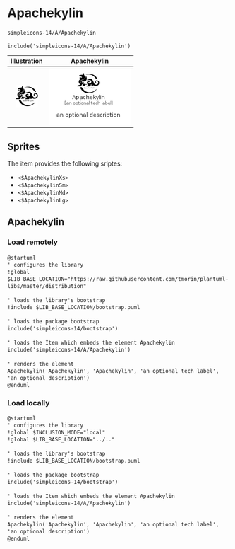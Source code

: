 # Apachekylin


```text
simpleicons-14/A/Apachekylin
```

```text
include('simpleicons-14/A/Apachekylin')
```



| Illustration | Apachekylin |
| :---: | :---: |
| ![illustration for Illustration](../../simpleicons-14/A/Apachekylin.png) | ![illustration for Apachekylin](../../simpleicons-14/A/Apachekylin.Local.png) |



## Sprites
The item provides the following sriptes:

- `<$ApachekylinXs>`
- `<$ApachekylinSm>`
- `<$ApachekylinMd>`
- `<$ApachekylinLg>`





## Apachekylin

### Load remotely
```plantuml
@startuml
' configures the library
!global $LIB_BASE_LOCATION="https://raw.githubusercontent.com/tmorin/plantuml-libs/master/distribution"

' loads the library's bootstrap
!include $LIB_BASE_LOCATION/bootstrap.puml

' loads the package bootstrap
include('simpleicons-14/bootstrap')

' loads the Item which embeds the element Apachekylin
include('simpleicons-14/A/Apachekylin')

' renders the element
Apachekylin('Apachekylin', 'Apachekylin', 'an optional tech label', 'an optional description')
@enduml
```

### Load locally
```plantuml
@startuml
' configures the library
!global $INCLUSION_MODE="local"
!global $LIB_BASE_LOCATION="../.."

' loads the library's bootstrap
!include $LIB_BASE_LOCATION/bootstrap.puml

' loads the package bootstrap
include('simpleicons-14/bootstrap')

' loads the Item which embeds the element Apachekylin
include('simpleicons-14/A/Apachekylin')

' renders the element
Apachekylin('Apachekylin', 'Apachekylin', 'an optional tech label', 'an optional description')
@enduml
```


